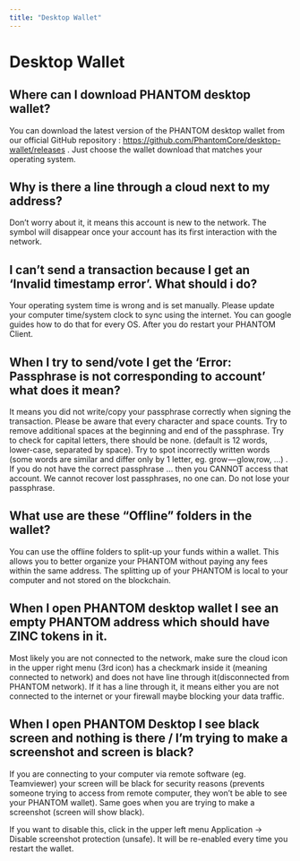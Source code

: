 ```yaml
---
title: "Desktop Wallet"
---
```


# Desktop Wallet

## Where can I download PHANTOM desktop wallet?

You can download the latest version of the PHANTOM desktop wallet from our official GitHub repository : https://github.com/PhantomCore/desktop-wallet/releases .
Just choose the wallet download that matches your operating system.

## Why is there a line through a cloud next to my address?

Don’t worry about it, it means this account is new to the network. The symbol will disappear once your account has its first interaction with the network.

## I can’t send a transaction because I get an ‘Invalid timestamp error’. What should i do?

Your operating system time is wrong and is set manually. Please update your computer time/system clock to sync using the internet. You can google guides how to do that for every OS. After you do restart your PHANTOM Client.

## When I try to send/vote I get the ‘Error: Passphrase is not corresponding to account’ what does it mean?

It means you did not write/copy your passphrase correctly when signing the transaction. Please be aware that every character and space counts. Try to remove additional spaces at the beginning and end of the passphrase. Try to check for capital letters, there should be none. (default is 12 words, lower-case, separated by space). Try to spot incorrectly written words (some words are similar and differ only by 1 letter, eg. grow — glow,row, …) . If you do not have the correct passphrase … then you CANNOT access that account. We cannot recover lost passphrases, no one can. Do not lose your passphrase.

## What use are these “Offline” folders in the wallet?

You can use the offline folders to split-up your funds within a wallet. This allows you to better organize your PHANTOM without paying any fees within the same address. The splitting up of your PHANTOM is local to your computer and not stored on the blockchain.

## When I open PHANTOM desktop wallet I see an empty PHANTOM address which should have ZINC tokens in it.

Most likely you are not connected to the network, make sure the cloud icon in the upper right menu (3rd icon) has a checkmark inside it (meaning connected to network) and does not have line through it(disconnected from PHANTOM network). If it has a line through it, it means either you are not connected to the internet or your firewall maybe blocking your data traffic.

## When I open PHANTOM Desktop I see black screen and nothing is there / I’m trying to make a screenshot and screen is black?

If you are connecting to your computer via remote software (eg. Teamviewer) your screen will be black for security reasons (prevents someone trying to access from remote computer, they won’t be able to see your PHANTOM wallet). Same goes when you are trying to make a screenshot (screen will show black).

If you want to disable this, click in the upper left menu Application -> Disable screenshot protection (unsafe). It will be re-enabled every time you restart the wallet.
